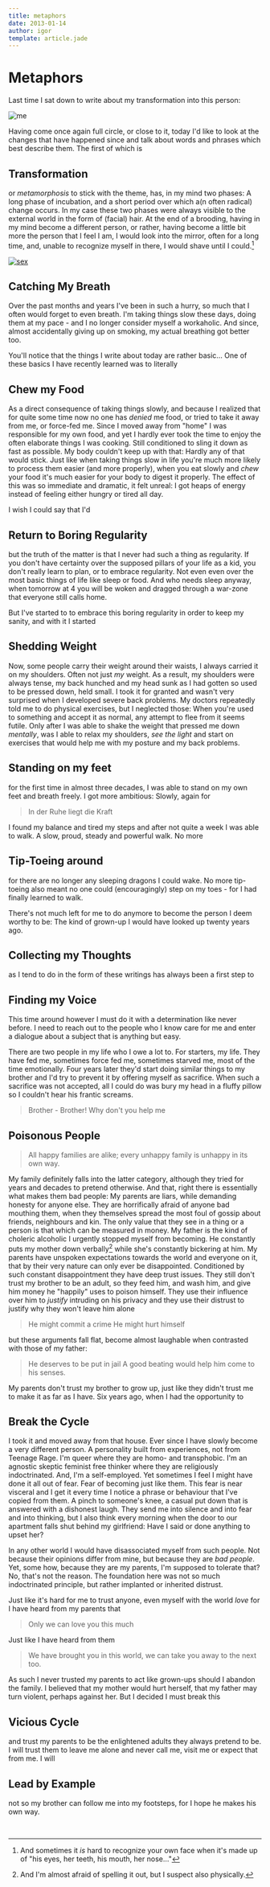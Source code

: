 ```yaml
---
title: metaphors
date: 2013-01-14
author: igor
template: article.jade
---
```

# Metaphors
Last time I sat down to write about my transformation into this person:

![me](/igor/at/oscon)

Having come once again full circle, or close to it, today I'd like to look at the changes that have happened since and talk about words and phrases which best describe them. The first of which is

Transformation
--------------

or *metamorphosis* to stick with the theme, has, in my mind two phases: A long phase of incubation, and a short period over which a(n often radical) change occurs. In my case these two phases were always visible to the external world in the form of (facial) hair. At the end of a brooding, having in my mind become a different person, or rather, having become a little bit more the person that I feel I am, I would look into the mirror, often for a long time, and, unable to recognize myself in there, I would shave until I could.[^1]

[![sex](/igor/is/sex)](http://instagram.com/p/TRckanqrEW/)

Catching My Breath
------------------

Over the past months and years I've been in such a hurry, so much that I often would forget to even breath. I'm taking things slow these days, doing them at my pace - and I no longer consider myself a workaholic. And since, almost accidentally giving up on smoking, my actual breathing got better too.

You'll notice that the things I write about today are rather basic… One of these basics I have recently learned was to literally

Chew my Food
------------

As a direct consequence of taking things slowly, and because I realized that for quite some time now no one has *denied* me food, or tried to take it away from me, or force-fed me. Since I moved away from "home" I was responsible for my own food, and yet I hardly ever took the time to enjoy the often elaborate things I was cooking. Still conditioned to sling it down as fast as possible. My body couldn't keep up with that: Hardly any of that would stick. Just like when taking things slow in life you're much more likely to process them easier (and more properly), when you eat slowly and *chew* your food it's much easier for your body to digest it properly. The effect of this was so immediate and dramatic, it felt unreal: I got heaps of energy instead of feeling either hungry or tired all day.

I wish I could say that I'd

Return to Boring Regularity
---------------------------

but the truth of the matter is that I never had such a thing as regularity. If you don't have certainty over the supposed pillars of your life as a kid, you don't really learn to plan, or to embrace regularity. Not even even over the most basic things of life like sleep or food. And who needs sleep anyway, when tomorrow at 4 you will be woken and dragged through a war-zone that everyone still calls home.

But I've started to to embrace this boring regularity in order to keep my sanity, and with it I started

Shedding Weight
---------------

Now, some people carry their weight around their waists, I always carried it on my shoulders. Often not just *my* weight. As a result, my shoulders were always tense, my back hunched and my head sunk as I had gotten so used to be pressed down, held small. I took it for granted and wasn't very surprised when I developed severe back problems. My doctors repeatedly told me to do physical exercises, but I neglected those: When you're used to something and accept it as normal, any attempt to flee from it seems futile. Only after I was able to shake the weight that pressed me down *mentally*, was I able to relax my shoulders, *see the light* and start on exercises that would help me with my posture and my back problems.

Standing on my feet
-------------------

for the first time in almost three decades, I was able to stand on my own feet and breath freely. I got more ambitious: Slowly, again for

> In der Ruhe liegt die Kraft

I found my balance and tired my steps and after not quite a week I was able to walk. A slow, proud, steady and powerful walk. No more

Tip-Toeing around
-----------------

for there are no longer any sleeping dragons I could wake. No more tip-toeing also meant no one could (encouragingly) step on my toes - for I had finally learned to walk.

There's not much left for me to do anymore to become the person I deem worthy to be: The kind of grown-up I would have looked up twenty years ago.

Collecting my Thoughts
----------------------

as I tend to do in the form of these writings has always been a first step to

Finding my Voice
----------------

This time around however I must do it with a determination like never before. I need to reach out to the people who I know care for me and enter a dialogue about a subject that is anything but easy.

There are two people in my life who I owe a lot to. For starters, my life. They have fed me, sometimes force fed me, sometimes starved me, most of the time emotionally. Four years later they'd start doing similar things to my brother and I'd try to prevent it by offering myself as sacrifice. When such a sacrifice was not accepted, all I could do was bury my head in a fluffy pillow so I couldn't hear his frantic screams.

> Brother - Brother! Why don't you help me

Poisonous People
----------------

> All happy families are alike; every unhappy family is unhappy in its own way.

My family definitely falls into the latter category, although they tried for years and decades to pretend otherwise. And that, right there is essentially what makes them bad people: My parents are liars, while demanding honesty for anyone else. They are horrifically afraid of anyone bad mouthing them, when they themselves spread the most foul of gossip about friends, neighbours and kin. The only value that they see in a thing or a person is that which can be measured in money. My father is the kind of choleric alcoholic I urgently stopped myself from becoming. He constantly puts my mother down verbally[^2] while she's constantly bickering at him. My parents have unspoken expectations towards the world and everyone on it, that by their very nature can only ever be disappointed. Conditioned by such constant disappointment they have deep trust issues. They still don't trust my brother to be an adult, so they feed him, and wash him, and give him money he "happily" uses to poison himself. They use their influence over him to *justify* intruding on his privacy and they use their distrust to justify why they won't leave him alone

> He might commit a crime He might hurt himself

but these arguments fall flat, become almost laughable when contrasted with those of my father:

> He deserves to be put in jail A good beating would help him come to his senses.

My parents don't trust my brother to grow up, just like they didn't trust me to make it as far as I have. Six years ago, when I had the opportunity to

Break the Cycle
---------------

I took it and moved away from that house. Ever since I have slowly become a very different person. A personality built from experiences, not from Teenage Rage. I'm queer where they are homo- and transphobic. I'm an agnostic skeptic feminist free thinker where they are religiously indoctrinated. And, I'm a self-employed. Yet sometimes I feel I might have done it all out of fear. Fear of becoming just like them. This fear is near visceral and I get it every time I notice a phrase or behaviour that I've copied from them. A pinch to someone's knee, a casual put down that is answered with a dishonest laugh. They send me into silence and into fear and into thinking, but I also think every morning when the door to our apartment falls shut behind my girlfriend: Have I said or done anything to upset her?

In any other world I would have disassociated myself from such people. Not because their opinions differ from mine, but because they are *bad people*. Yet, some how, because they are my parents, I'm supposed to tolerate that? No, that's not the reason. The foundation here was not so much indoctrinated principle, but rather implanted or inherited distrust.

Just like it's hard for me to trust anyone, even myself with the world *love* for I have heard from my parents that

> Only we can love you this much

Just like I have heard from them

> We have brought you in this world, we can take you away to the next too.

As such I never trusted my parents to act like grown-ups should I abandon the family. I believed that my mother would hurt herself, that my father may turn violent, perhaps against her. But I decided I must break this

Vicious Cycle
-------------

and trust my parents to be the enlightened adults they always pretend to be. I will trust them to leave me alone and never call me, visit me or expect that from me. I will

Lead by Example
---------------

not so my brother can follow me into my footsteps, for I hope he makes his own way.

 

[^1]:  And sometimes it *is* hard to recognize your own face when it's made up of "his eyes, her teeth, his mouth, her nose…"
[^2]:  And I'm almost afraid of spelling it out, but I suspect also physically.

